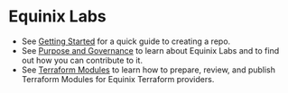 # Equinix Labs

* See [Getting Started] for a quick guide to creating a repo.
* See [Purpose and Governance] to learn about Equinix Labs and to find out how you can contribute to it.
* See [Terraform Modules] to learn how to prepare, review, and publish Terraform Modules for Equinix Terraform providers.

[Getting Started]: getting-started.md
[Purpose and Governance]: purpose-and-governance.md
[Terraform Modules]: terraform-modules.md
